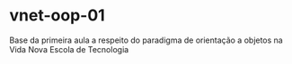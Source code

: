 # vnet-oop-01
Base da primeira aula a respeito do paradigma de orientação a objetos na Vida Nova Escola de Tecnologia
